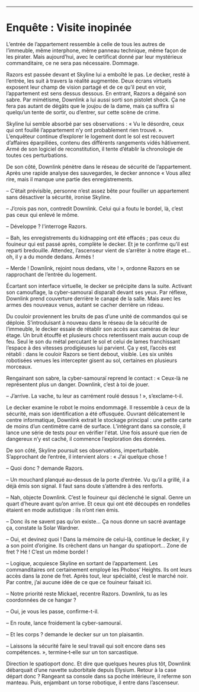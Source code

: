 ----
# Enquête : Visite inopinée

L’entrée de l’appartement ressemble à celle de tous les autres de l’immeuble, même interphone, même panneau technique, même façon de les pirater. Mais aujourd’hui, avec le certificat donné par leur mystérieux commanditaire, ce ne sera pas nécessaire. Dommage.

Razors est passée devant et Skyline lui a emboîté le pas. Le decker, resté à l’entrée, les suit à travers la réalité augmentée. Deux écrans virtuels exposent leur champ de vision partagé et de ce qu’il peut en voir, l’appartement est sens dessus dessous. En entrant, Razors a dégainé son sabre. Par mimétisme, Downlink a lui aussi sorti son pistolet shock. Ça ne fera pas autant de dégâts que le joujou de la dame, mais ça suffira si quelqu’un tente de sortir, ou d’entrer, sur cette scène de crime.

Skyline lui semble absorbé par ses observations : « Vu le désordre, ceux qui ont fouillé l’appartement n’y ont probablement rien trouvé. ». L’enquêteur continue d’explorer le logement dont le sol est recouvert d’affaires éparpillées, contenu des différents rangements vidés hâtivement. Armé de son logiciel de reconstitution, il tente d’établir la chronologie de toutes ces perturbations.

De son côté, Downlink pénètre dans le réseau de sécurité de l’appartement. Après une rapide analyse des sauvegardes, le decker annonce « Vous allez rire, mais il manque une partie des enregistrements.

– C’était prévisible, personne n’est assez bête pour fouiller un appartement sans désactiver la sécurité, ironise Skyline.

– J’crois pas non, contredit Downlink. Celui qui a foutu le bordel, là, c’est pas ceux qui enlevé le môme.

– Développe ? l'interroge Razors.

– Bah, les enregistrements du kidnapping ont été effacés ; pas ceux du fouineur qui est passé après, complète le decker. Et je te confirme qu’il est reparti bredouille. Attendez, l’ascenseur vient de s’arrêter à notre étage et… oh, il y a du monde dedans. Armés !

– Merde ! Downlink, rejoint nous dedans, vite ! », ordonne Razors en se rapprochant de l’entrée du logement.

Écartant son interface virtuelle, le decker se précipite dans la suite. Activant son camouflage, la cyber-samouraï disparaît devant ses yeux. Par réflexe, Downlink prend couverture derrière le canapé de la salle. Mais avec les armes des nouveaux venus, autant se cacher derrière un rideau.

Du couloir proviennent les bruits de pas d’une unité de commandos qui se déploie. S’introduisant à nouveau dans le réseau de la sécurité de l’immeuble, le decker essaie de rétablir son accès aux caméras de leur étage. Un bruit étouffé et plusieurs chocs retentissent mais aucun coup de feu. Seul le son du métal percutant le sol et celui de lames franchissant l’espace à des vitesses prodigieuses lui parvient. Ça y est, l’accès est rétabli : dans le couloir Razors se tient debout, visible. Les six unités robotisées venues les intercepter gisent au sol, certaines en plusieurs morceaux.

Rengainant son sabre, la cyber-samouraï reprend le contact : « Ceux-là ne représentent plus un danger. Downlink, c’est à toi de jouer.

– J’arrive. La vache, tu leur as carrément roulé dessus ! », s’exclame-t-il.

Le decker examine le robot le moins endommagé. Il ressemble à ceux de la sécurité, mais son identification a été offusquée. Ouvrant délicatement le centre informatique, Downlink extrait le stockage principal : une petite carte de moins d’un centimètre carré de surface. L’intégrant dans sa console, il lance une série de tests pour en vérifier l'état. Une fois assuré que rien de dangereux n’y est caché, il commence l’exploration des données.

De son côté, Skyline poursuit ses observations, imperturbable. S’approchant de l’entrée, il intervient alors : « J’ai quelque chose !

– Quoi donc ? demande Razors.

– Un mouchard planqué au-dessus de la porte d’entrée. Vu qu’il a grillé, il a déjà émis son signal. Il faut sans doute s’attendre à des renforts.

– Nah, objecte Downlink. C’est le fouineur qui déclenché le signal. Genre un quart d’heure avant qu’on arrive. Et ceux qui ont été découpés en rondelles étaient en mode autistique : ils n’ont rien émis.

– Donc ils ne savent pas qu’on existe… Ça nous donne un sacré avantage ça, constate la Solar Wardner.

– Oui, et devinez quoi ! Dans la mémoire de celui-là, continue le decker, il y a son point d’origine. Ils crèchent dans un hangar du spatioport… Zone de fret ? Hé ! C’est un môme bordel !

– Logique, acquiesce Skyline en sortant de l’appartement. Les commanditaires ont certainement employé les Phobos’ Heights. Ils ont leurs accès dans la zone de fret. Après tout, leur spécialité, c’est le marché noir. Par contre, j’ai aucune idée de ce que ce fouineur faisait ici.

– Notre priorité reste Mickael, recentre Razors. Downlink, tu as les coordonnées de ce hangar ?

– Oui, je vous les passe, confirme-t-il.

– En route, lance froidement la cyber-samouraï.

– Et les corps ? demande le decker sur un ton plaisantin.

– Laissons la sécurité faire le seul travail qui soit encore dans ses compétences. », termine‑t‑elle sur un ton sarcastique.

Direction le spatioport donc. Et dire que quelques heures plus tôt, Downlink débarquait d’une navette suborbitale depuis Elysium. Retour à la case départ donc ? Rangeant sa console dans sa poche intérieure, il referme son manteau. Puis, enjambant un torse robotique, il entre dans l’ascenseur.
